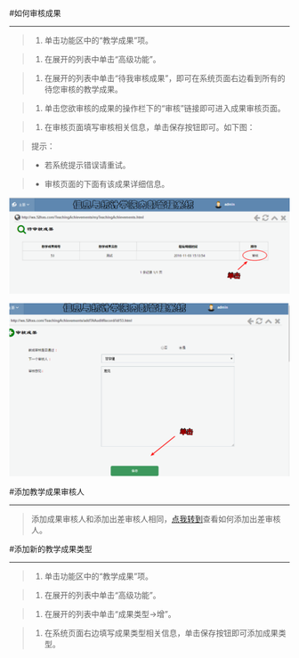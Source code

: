 #如何审核成果

----

>1. 单击功能区中的“教学成果”项。

>1. 在展开的列表中单击“高级功能”。

>1. 在展开的列表中单击“待我审核成果”，即可在系统页面右边看到所有的待您审核的教学成果。

>1. 单击您欲审核的成果的操作栏下的“审核”链接即可进入成果审核页面。

>1. 在审核页面填写审核相关信息，单击保存按钮即可。如下图：

> <w>提示：

>-  <w>若系统提示错误请重试。

>-  <w>审核页面的下面有该成果详细信息。

![](/assets/chapter2/ta/审核1.png)

![](/assets/chapter2/ta/审核2.png)


#添加教学成果审核人

----

>添加成果审核人和添加出差审核人相同，[点我转到](/chapter2/出差.md#addbta)查看如何添加出差审核人。




#添加新的教学成果类型

----

>1. 单击功能区中的“教学成果”项。

>1. 在展开的列表中单击“高级功能”。

>1. 在展开的列表中单击“成果类型->增”。

>1.  在系统页面右边填写成果类型相关信息，单击保存按钮即可添加成果类型。
